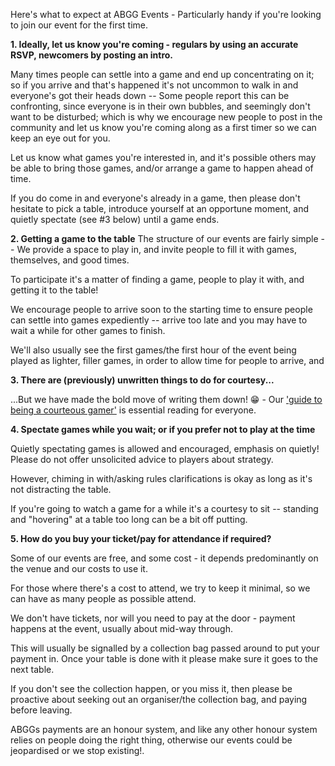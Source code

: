 Here's what to expect at ABGG Events - Particularly handy if you're looking to join our event for the first time.

**1. Ideally, let us know you're coming - regulars by using an accurate RSVP, newcomers by posting an intro.**

Many times people can settle into a game and end up concentrating on it; so if you arrive and that's happened it's not uncommon to walk in and everyone's got their heads down -- Some people report this can be confronting, since everyone is in their own bubbles, and seemingly don't want to be disturbed; which is why we encourage new people to post in the community and let us know you're coming along as a first timer so we can keep an eye out for you.

Let us know what games you're interested in, and it's possible others may be able to bring those games, and/or arrange a game to happen ahead of time.

If you do come in and everyone's already in a game, then please don't hesitate to pick a table, introduce yourself at an opportune moment, and quietly spectate (see #3 below) until a game ends.

**2. Getting a game to the table**
The structure of our events are fairly simple -- We provide a space to play in, and invite people to fill it with games, themselves, and good times.

To participate it's a matter of finding a game, people to play it with, and getting it to the table!

We encourage people to arrive soon to the starting time to ensure people can settle into games expediently -- arrive too late and you may have to wait a while for other games to finish.

We'll also usually see the first games/the first hour of the event being played as lighter, filler games, in order to allow time for people to arrive, and 

**3. There are (previously) unwritten things to do for courtesy...** 

...But we have made the bold move of writing them down! 😁 -  Our ['guide to being a courteous gamer'](courtesy.md) is essential reading for everyone.

**4. Spectate games while you wait; or if you prefer not to play at the time**
  
Quietly spectating games is allowed and encouraged, emphasis on quietly! Please do not offer unsolicited advice to players about strategy.
  
However, chiming in with/asking rules clarifications is okay as long as it's not distracting the table.
  
If you're going to watch a game for a while it's a courtesy to sit -- standing and "hovering" at a table too long can be a bit off putting.

**5. How do you buy your ticket/pay for attendance if required?**
  
Some of our events are free, and some cost - it depends predominantly on the venue and our costs to use it.
  
For those where there's a cost to attend, we try to keep it minimal, so we can have as many people as possible attend.
  
We don't have tickets, nor will you need to pay at the door - payment happens at the event, usually about mid-way through.
  
This will usually be signalled by a collection bag passed around to put your payment in.  Once your table is done with it please make sure it goes to the next table.
  
If you don't see the collection happen, or you miss it, then please be proactive about seeking out an organiser/the collection bag, and paying before leaving.
  
ABGGs payments are an honour system, and like any other honour system relies on people doing the right thing, otherwise our events could be jeopardised or we stop existing!.
